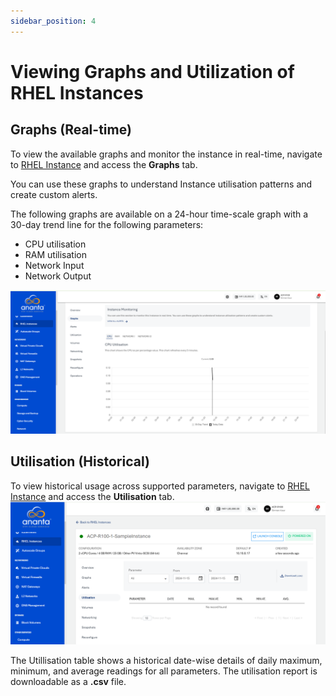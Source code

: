 ```yaml
---
sidebar_position: 4
---
```

# Viewing Graphs and Utilization of RHEL Instances

## Graphs (Real-time)

To view the available graphs and monitor the instance in real-time, navigate to [RHEL Instance](AboutRHELInstances.md) and access the **Graphs** tab.

You can use these graphs to understand Instance utilisation patterns and create custom alerts.

The following graphs are available on a 24-hour time-scale graph with a 30-day trend line for the following parameters:

- CPU utilisation
- RAM utilisation
- Network Input
- Network Output

![Viewing Graphs and Utilization of RHEL Instances](img/ViewingGraphs.png)

## Utilisation (Historical)

To view historical usage across supported parameters, navigate to [RHEL Instance](AboutRHELInstances.md) and access the **Utilisation** tab.
![Utilization of RHEL Instances](img/Utilisation.png)

The Utillisation table shows a historical date-wise details of daily maximum, minimum, and average readings for all parameters. The utilisation report is downloadable as a **.csv** file. 


